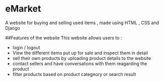 # eMarket

A website for buying and selling used items , made using HTML , CSS and Django

##Features of the website 
This website allows users to : 
- login / logout
- View the different items put up for sale and inspect them in detail
- sell their own products by uploading product details to the website
- contact sellers and have conversations with them reagarding the product
- filter products based on product categeory or search result


